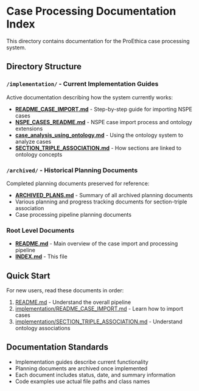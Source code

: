 # Case Processing Documentation Index

This directory contains documentation for the ProEthica case processing system.

## Directory Structure

### `/implementation/` - Current Implementation Guides
Active documentation describing how the system currently works:

- **[README_CASE_IMPORT.md](implementation/README_CASE_IMPORT.md)** - Step-by-step guide for importing NSPE cases
- **[NSPE_CASES_README.md](implementation/NSPE_CASES_README.md)** - NSPE case import process and ontology extensions
- **[case_analysis_using_ontology.md](implementation/case_analysis_using_ontology.md)** - Using the ontology system to analyze cases
- **[SECTION_TRIPLE_ASSOCIATION.md](implementation/SECTION_TRIPLE_ASSOCIATION.md)** - How sections are linked to ontology concepts

### `/archived/` - Historical Planning Documents
Completed planning documents preserved for reference:

- **[ARCHIVED_PLANS.md](ARCHIVED_PLANS.md)** - Summary of all archived planning documents
- Various planning and progress tracking documents for section-triple association
- Case processing pipeline planning documents

### Root Level Documents

- **[README.md](README.md)** - Main overview of the case import and processing pipeline
- **[INDEX.md](INDEX.md)** - This file

## Quick Start

For new users, read these documents in order:
1. [README.md](README.md) - Understand the overall pipeline
2. [implementation/README_CASE_IMPORT.md](implementation/README_CASE_IMPORT.md) - Learn how to import cases
3. [implementation/SECTION_TRIPLE_ASSOCIATION.md](implementation/SECTION_TRIPLE_ASSOCIATION.md) - Understand ontology associations

## Documentation Standards

- Implementation guides describe current functionality
- Planning documents are archived once implemented
- Each document includes status, date, and summary information
- Code examples use actual file paths and class names